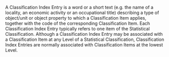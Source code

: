 A Classification Index Entry is a word or a short text (e.g. the name of a locality, an economic activity or an occupational title) describing a type of object/unit or object property to which a Classification Item applies, together with the code of the corresponding Classification Item. Each Classification Index Entry typically refers to one item of the Statistical Classification. Although a Classification Index Entry may be associated with a Classification Item at any Level of a Statistical Classification, Classification Index Entries are normally associated with Classification Items at the lowest Level. 